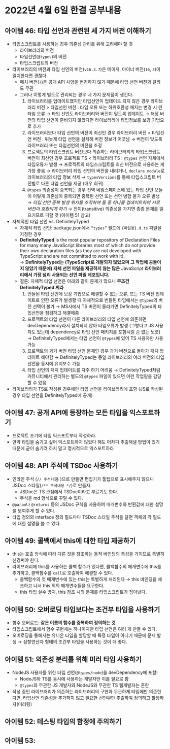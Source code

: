 # 2022년 4월 6일 한결 공부내용


## 아이템 46: 타입 선언과 관련된 세 가지 버전 이해하기

- 타입스크립트를 사용하는 경우 의존성 관리를 위해 고려해야 할 것
    - 라이브러리의 버전
    - 타입선언(`@types`)의 버전
    - 타입스크립트의 버전
- 라이브러리의 버전과 타입 선언의 버전(`v16.3.7`)은 메이저, 마이너 버전(`16`, `3`)이 일치한다면 괜찮다.
    - 패치 버전(`7`)은 공개 API 사양을 변경하지 않기 때문에 타입 선언 버전과 달라도 무관
    - 그러나 이렇게 별도로 관리되는 경우 네 가지 문제점이 생긴다.
        1. 라이브러리를 업데이트했지만 타입선언이 업데이트 되지 않은 경우
        라이브러리 버전 > 타입선언 버전 : 타입 오류 또는 하위호환성 깨지는 변경 시 런타임 오류
        → 타입 선언도 라이브러리와 버전이 맞도록 업데이트
        → 해당 버전의 타입 선언이 준비되지 않았다면 라이브러리에 타입정보를 보강 기법으로 추가
        2. 라이브러리보다 타입 선언의 버전이 최신인 경우
        라이브러리 버전 < 타입선언 버전 : 뒤늦게 타입 선언을 설치해 버전 정보가 어긋남
        → 버전이 맞도록 라이브러리 또는 타입선언의 버전을 조정
        3. 프로젝트의 타입스크립트 버전보다 의존하는 라이브러리의 타입스크립트 버전이 최신인 경우
        프로젝트 TS < 라이브러리 TS : `@types` 선언 자체에서 타입오류가 발생
        → 프로젝트의 타입스크립트를 최신 버전으로 사용하는 게 가장 좋음
        → 라이브러리 타입 선언의 버전을 내리거나, `declare module`로 라이브러리의 타입 정보 삭제
        → `typesVersions`를 통해 타입스크립트 버전별로 다른 타입 선언을 제공 (매우 희귀)
        4. `@types` 의존성이 중복되는 경우
        전역 네임스페이스에 있는 타입 선언 모듈이 이렇게 의존성이 중복되면 중복된 선언 또는 선언 병합 불가 오류 발생
        → *타입 선언 중복 발생 위치를 추적하여 둘 중 하나를 업데이트하여 서로 버전이 호환되게 하기*
        → 전이(transitive) 의존성을 가지면 종종 문제를 일으키므로 피할 것 (아이템 51 참고)
- 자체적인 타입 선언 vs. DefinitelyTyped
    - 자체적 타입 선언: package.json에서 `“types”` 필드에 `{파일명}.d.ts` 파일을 지정한 경우
    - **DefinitelyTyped** is the most popular repository of Declaration Files for many many JavaScript libraries most of which do not provide their own declaration files (as they are not developed with TypeScript and are not committed to work with it).  
    → **DefinitelyTyped는 (**TypeScript**로 개발되지 않았으며 그 작업에 공들이지 않았기 때문에) 자체 선언 파일을 제공하지 않는 많은** JavaScript **라이브러리에서 가장 널리 사용되는 선언 파일 레포입니다.**
    - 결론: 자체적 타입 선언은 아래와 같이 문제가 많으니 **무조건 DefinitelyTyped 써라**
        1. 번들된 타입 선언에 보강 기법으로 해결할 수 없는 오류, 또는 TS 버전 업데이트로 인한 오류가 발생할 때 자체적으로 번들된 타입에서는 `@types`의 버전 선택이 불가
        → MS사에서 TS 버전이 올라가면 DefinitelyTyped의 타입선언을 점검하고 해결해줌
        2. 프로젝트의 타입 선언이 다른 라이브러리의 타입 선언에 의존하면 devDependency라서 설치되지 않아 타입오류가 발생 (그렇다고 JS 사용자도 있는데 dependency로 타입 선언 패키지를 포함시킬 순 없는 노릇)
        → DefinitelyTyped에서는 타입 선언이 `@types`에 있어 TS 사용자만 사용 가능
        3. 프로젝트의 과거 버전 타입 선언 문제인 경우 과거 버전으로 돌아가 패치 업데이트 해야함
        → DefinitelyTyped는 동일 라이브러리의 여러 버전의 타입 선언을 동시에 유지보수 가능
        4. 타입 선언의 패치 업데이트를 자주 하기 어려움 
        → DefinitelyTyped처럼 커뮤니티에서 관리하는 별도의 `@types` 파일이 있으면 이런 작업량을 감당할 수 있음
- 라이브러리가 TS로 작성된 경우에만 타입 선언을 라이브러리에 포함 (JS로 작성된 경우 타입 선언을 DefinitelyTyped에 공개)
    
## 아이템 47: 공개 API에 등장하는 모든 타입을 익스포트하기

- 프로젝트 초기에 타입 익스포트부터 작성하라.
- 만약 타입을 숨기고 싶어 익스포트하지 않았다 해도 어차피 추출해낼 방법이 있기 때문에 굳이 숨기려 하지 말고 명시적으로 익스포트하라
    
## 아이템 48: API 주석에 TSDoc 사용하기

- 인라인 주석 (`// 주석`내용 )으로 만들면 편집기가 툴팁으로 표시해주지 않으니 JSDoc 스타일(`/** 주석내용 */`)로 만들자.
    - JSDoc은 TS 관점에서 TSDoc이라고 부르기도 한다.
    - 주석을 md 형식으로 꾸밀 수 있다.
- `@param`나 `@returns` 등의 JSDoc 규칙을 사용하여 매개변수와 반환값에 대한 설명을 보여주게 할 수 있다.
- 타입 정의와 interface 정의 필드마다 TSDoc 스타일 주석을 달면 객체의 각 필드에 대한 설명을 볼 수 있다.

## 아이템 49: 콜백에서 this에 대한 타입 제공하기

- this는 호출 방식에 따라 다른 것을 참조하는 동적 바인딩의 특성을 가지므로 특별히 신경써야 한다.
- 라이브러리에 this를 사용하는 콜백 함수가 있다면, 콜백함수의 매개변수에 this를 추가하고, 콜백함수를 `call`로 호출하여 해결할 수 있다.
    - 콜백함수의 첫 매개변수에 있는 this는 특별하게 처리된다 → this 바인딩을 체크하고 나서 this 외의 매개변수들을 요구한다.
    - this 타입 실수 방지, this 참조 시의 문제를 타입스크립트가 잡아낸다.

## 아이템 50: 오버로딩 타입보다는 조건부 타입을 사용하기

- 함수 오버로드: **같은 이름의 함수를 중복하여 정의하는 것**
- 타입스크립트에서 함수 구현체는 하나이지만 타입 선언은 여러 개 만들 수 있다.
- 오버로딩을 통해서는 유니온 타입을 할당할 때 특정 타입이 아니기 때문에 문제 발생 
→ 삼항연산자 형태의 조건부 타입을 사용하는 것이 더 좋다.

## 아이템 51: 의존성 분리를 위해 미러 타입 사용하기
- NodeJS 사용자를 위한 타입 선언(`@types/node`)을 devDependency에 포함!
    - NodeJS와 TS를 동시에 사용하는 개발자만 이를 필요로 함
    - `@types`와 무관한 JS 개발자와 NodeJS와 무관한 TS 웹개발자는 혼란
- 작성 중인 라이브러리가 의존하는 라이브러리의 구현과 무관하게 타입에만 의존한다면, 타입선언 의존성을 추가하지 않고 필요한 선언부만 추출하여 정의하고 할당하자(미러링)

## 아이템 52: 테스팅 타입의 함정에 주의하기

## 아이템 53: 
